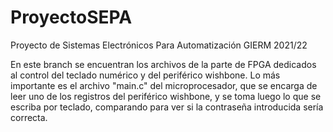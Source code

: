 # ProyectoSEPA
Proyecto de Sistemas Electrónicos Para Automatización GIERM 2021/22

En este branch se encuentran los archivos de la parte de FPGA dedicados al control del teclado numérico y del periférico wishbone.
Lo más importante es el archivo "main.c" del microprocesador, que se encarga de leer uno de los registros del periférico wishbone, y se toma luego lo que se escriba por teclado, comparando para ver si la contraseña introducida sería correcta.


      
  
